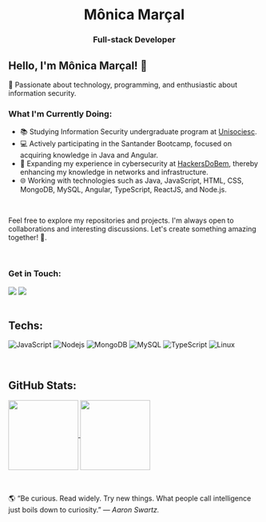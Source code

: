 <h1 align="center">Mônica Marçal</h1>
<h3 align="center">Full-stack Developer</h3>


<p align="left">
  
## Hello, I'm Mônica Marçal! 👋

💚 Passionate about technology, programming, and enthusiastic about information security.
  
  ### What I'm Currently Doing:
- 📚 Studying Information Security undergraduate program at <a href="https://www.unisociesc.com.br"> Unisociesc</a>.
- 💻 Actively participating in the Santander Bootcamp, focused on acquiring knowledge in Java and Angular.
- 🚀 Expanding my experience in cybersecurity at <a href="https://ava.hackersdobem.org.br/my/">HackersDoBem</a>, thereby enhancing my knowledge in networks and infrastructure.
- 🌐 Working with technologies such as Java, JavaScript, HTML, CSS, MongoDB, MySQL, Angular, TypeScript, ReactJS, and Node.js.

<br>

Feel free to explore my repositories and projects. I'm always open to collaborations and interesting discussions. Let's create something amazing together! 🚀.</p>
<br>


### Get in Touch:
<div align="left">
  <a href = "mailto: monicamarcal93@gmail.com"><img src="https://img.shields.io/badge/-Gmail-%23333?style=for-the-badge&logo=gmail&logoColor=white" target="_blank"></a>
  <a href="https://www.linkedin.com/in/monica-software/" target="_blank"><img src="https://img.shields.io/badge/-LinkedIn-%230077B5?style=for-the-badge&logo=linkedin&logoColor=white" target="_blank"></a>   
</div>
<br>

##  Techs:

![JavaScript](https://img.shields.io/badge/JavaScript-323330?style=for-the-badge&logo=javascript&logoColor=F7DF1E)
![Nodejs](https://img.shields.io/badge/Node.js-43853D?style=for-the-badge&logo=node.js&logoColor=white)
![MongoDB](https://img.shields.io/badge/MongoDB-4EA94B?style=for-the-badge&logo=mongodb&logoColor=white)
![MySQL](https://img.shields.io/badge/MySQL-0b5394?style=for-the-badge&logo=mysql&logoColor=white)
![TypeScript](https://img.shields.io/badge/TypeScript-007ACC?style=for-the-badge&logo=typescript&logoColor=white)
![Linux](https://img.shields.io/badge/Linux-E34F26?style=for-the-badge&logo=linux&logoColor=black)

<br>
 
 ## GitHub Stats: 
 
<div style="display: inline_block", align="left">
  <a href="#">
  <img align="center" height="140"  src="https://github-readme-stats.vercel.app/api?username=monicamarcal&count_private=true&show_icons=true&theme=tokyonight&border_radius=15px">
   </a>
  <a href="#">
 <img align="center" height="140" src="https://github-readme-stats.vercel.app/api/top-langs/?username=monicamarcal&theme=tokyonight&border_radius=15px&layout=compact">
  </a>
</div>

<br />

## 

<div align="left"> 🌎 “Be curious. Read widely. Try new things. What people call intelligence just boils down to curiosity.”
<i> ― Aaron Swartz.</i> </div>






